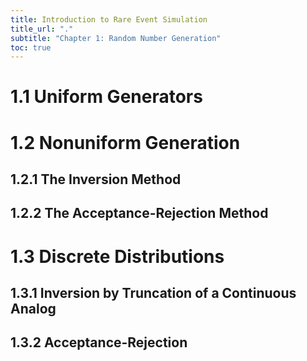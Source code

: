 ```yaml
---
title: Introduction to Rare Event Simulation
title_url: "."
subtitle: "Chapter 1: Random Number Generation"
toc: true
---
```


# 1.1 Uniform Generators

# 1.2 Nonuniform Generation

## 1.2.1 The Inversion Method

## 1.2.2 The Acceptance-Rejection Method

# 1.3 Discrete Distributions

## 1.3.1 Inversion by Truncation of a Continuous Analog

## 1.3.2 Acceptance-Rejection
